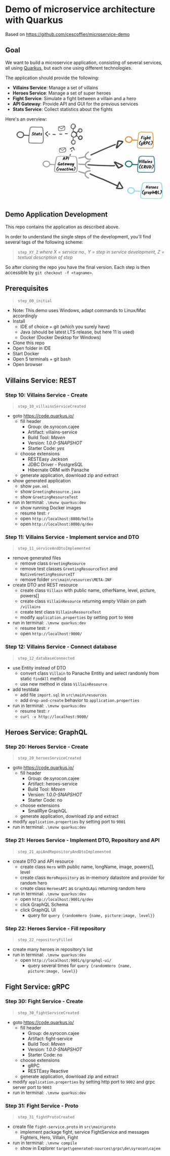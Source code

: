 # Demo of microservice architecture with Quarkus
Based on https://github.com/cescoffier/microservice-demo

## Goal
We want to build a microservice application, consisting of several services, all using [Quarkus](https://quarkus.io/), but each one using different technologies.

The application should provide the following:
- **Villains Service**: Manage a set of villains
- **Heroes Service**: Manage a set of super heroes
- **Fight Service**: Simulate a fight between a villain and a hero
- **API Gateway**: Provide API and GUI for the previous services
- **Stats Service**: Collect statistics about the fights

Here's an overview:
![architecture](https://github.com/geziefer/quarkus-microservices/blob/main/architecture.png)

## Demo Application Development
This repo contains the application as described above.

In order to understand the single steps of the development, you'll find several tags of the following scheme:
> `step_XY_Z`
*where X = service no., Y = step in service development, Z = textual description of step*

So after cloning the repo you have the final version. Each step is then accessible by `git checkout -f <tagname>`.

## Prerequisites
> `step_00_initial`
- Note: This demo uses Windows, adapt commands to Linux/Mac accordingly
- Install
  - IDE of choice + git (which you surely have)
  - Java (should be latest LTS release, but here 11 is used)
  - Docker (Docker Desktop for Windows)
 - Clone this repo
 - Open folder in IDE
 - Start Docker
 - Open 5 terminals + git bash
 - Open browser

## Villains Service: REST
### Step 10: Villains Service - Create
> `step_10_villainsServiceCreated`
- goto https://code.quarkus.io/
  - fill header
    - Group: de.syrocon.cajee
    - Artifact: villains-service
    - Build Tool: *Maven*
    - Version: *1.0.0-SNAPSHOT*
    - Starter Code: *yes*
  - choose extensions
    - RESTEasy Jackson
    - JDBC Driver - PostgreSQL
    - Hibernate ORM with Panache
  - generate application, download zip and extract
- show generated application
  - show `pom.xml`
  - show `GreetingResource.java`
  - show `GreetingResourceTest`
- run in terminal: `.\mvnw quarkus:dev`
  - show running Docker images
  - resume test: `r`
  - open `http://localhost:8080/hello`
  - open `http://localhost:8080/q/dev`

### Step 11: Villains Service - Implement service and DTO
> `step_11_serviceAndDtoImplemented`
- remove generated files
  - remove class `GreetingResource`
  - remove test classes `GreetingResourceTest` and `NativeGreetingResourceIT`
  - remove folder `src\main\resources\META-INF`
- create DTO and REST resource
  - create class `Villain` with public name, otherName, level,  picture, powers[]
  - create class `VillainResource` returning empty Villain on path `/villains`
  - create test class `VillainsResourceTest`
  - modify `application.properties` by setting port to `9000`
- run in terminal: `.\mvnw quarkus:dev`
  - resume test: `r`
  - open `http://localhost:9000/`

### Step 12: Villains Service - Connect database
> `step_12_databaseConnected`
- use Entity instead of DTO
  - convert class `Villain` to Panache Entitiy and select randomly from static `findAll` method
  - use new method in class `VillainResource`
- add testdata
  - add file `import.sql` in `src\main\resources`
  - add `drop-and-create` behavior to `application.properties`
- run in terminal: `.\mvnw quarkus:dev`
  - resume test: `r`
  - `curl -v http://localhost:9000/`

## Heroes Service: GraphQL
### Step 20: Heroes Service - Create
> `step_20_heroesServiceCreated`
- goto https://code.quarkus.io/
  - fill header
    - Group: de.syrocon.cajee
    - Artifact: heroes-service
    - Build Tool: *Maven*
    - Version: *1.0.0-SNAPSHOT*
    - Starter Code: no
  - choose extensions
    - SmallRye GraphQL
  - generate application, download zip and extract
- modify `application.properties` by setting port to `9001`
- run in terminal: `.\mvnw quarkus:dev`

### Step 21: Heroes Service - Implement DTO, Repository and API
> `step_21_apiAndRepositoryAndDtoImplemented`
- create DTO and API resource
  - create class `Hero` with public name, longName, image, powers[], level
  - create class `HeroRepository` as in-memory datastore and provider for random hero
  - create class `HeroesAPI` as `GraphQLApi` returning random hero
- run in terminal: `.\mvnw quarkus:dev`
  - open `http://localhost:9001/q/dev`
  - click GraphQL Schema
  - click GraphQL UI
    - query for `query {randomHero {name, picture:image, level}}`

### Step 22: Heroes Service - Fill repository
> `step_22_repositoryFilled`
- create many heroes in repository's list
- run in terminal: `.\mvnw quarkus:dev`
  - open `http://localhost:9001/q/graphql-ui/`
    - query several times for `query {randomHero {name, picture:image, level}}`

## Fight Service: gRPC
### Step 30: Fight Service - Create
> `step_30_fightServiceCreated`
- goto https://code.quarkus.io/
  - fill header
    - Group: de.syrocon.cajee
    - Artifact: fight-service
    - Build Tool: *Maven*
    - Version: *1.0.0-SNAPSHOT*
    - Starter Code: no
  - choose extensions
    - gRPC
    - RESTEasy Reactive
  - generate application, download zip and extract
- modify `application.properties` by setting http port to `9002` and grpc server port to `9003`
- run in terminal: `.\mvnw quarkus:dev`

### Step 31: Fight Service - Proto
> `step_31_fightProtoCreated`
- create file `fight-service.proto` in `src\main\proto`
  - implement package fight, service FightService and messages Fighters, Hero, Villain, Fight
- run in terminal: `.\mvnw compile`
  - show in Explorer `target\generated-sources\grpc\de\syrocon\cajee`
